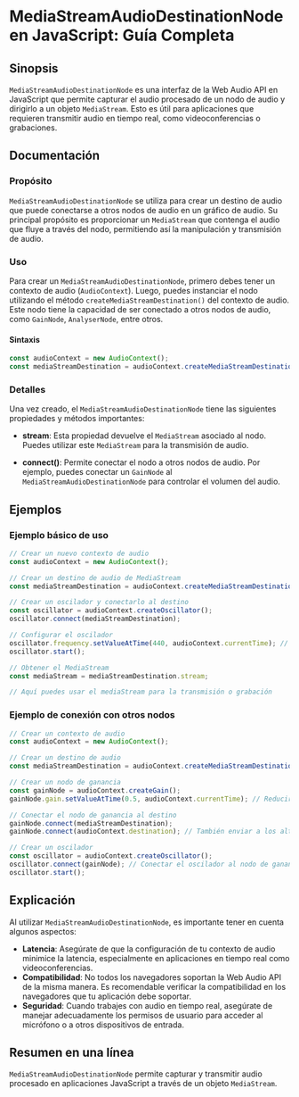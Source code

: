 <!--
Meta Description: # MediaStreamAudioDestinationNode en JavaScript: Guía Completa ## Sinopsis `MediaStreamAudioDestinationNode` es una interfaz de la Web Audio API en Ja...
Meta Keywords: audio, audiocontext, const, nodo, mediastream
-->

# MediaStreamAudioDestinationNode en JavaScript: Guía Completa

## Sinopsis
`MediaStreamAudioDestinationNode` es una interfaz de la Web Audio API en JavaScript que permite capturar el audio procesado de un nodo de audio y dirigirlo a un objeto `MediaStream`. Esto es útil para aplicaciones que requieren transmitir audio en tiempo real, como videoconferencias o grabaciones.

## Documentación
### Propósito
`MediaStreamAudioDestinationNode` se utiliza para crear un destino de audio que puede conectarse a otros nodos de audio en un gráfico de audio. Su principal propósito es proporcionar un `MediaStream` que contenga el audio que fluye a través del nodo, permitiendo así la manipulación y transmisión de audio.

### Uso
Para crear un `MediaStreamAudioDestinationNode`, primero debes tener un contexto de audio (`AudioContext`). Luego, puedes instanciar el nodo utilizando el método `createMediaStreamDestination()` del contexto de audio. Este nodo tiene la capacidad de ser conectado a otros nodos de audio, como `GainNode`, `AnalyserNode`, entre otros.

#### Sintaxis
```javascript
const audioContext = new AudioContext();
const mediaStreamDestination = audioContext.createMediaStreamDestination();
```

### Detalles
Una vez creado, el `MediaStreamAudioDestinationNode` tiene las siguientes propiedades y métodos importantes:

- **stream**: Esta propiedad devuelve el `MediaStream` asociado al nodo. Puedes utilizar este `MediaStream` para la transmisión de audio.
  
- **connect()**: Permite conectar el nodo a otros nodos de audio. Por ejemplo, puedes conectar un `GainNode` al `MediaStreamAudioDestinationNode` para controlar el volumen del audio.

## Ejemplos
### Ejemplo básico de uso
```javascript
// Crear un nuevo contexto de audio
const audioContext = new AudioContext();

// Crear un destino de audio de MediaStream
const mediaStreamDestination = audioContext.createMediaStreamDestination();

// Crear un oscilador y conectarlo al destino
const oscillator = audioContext.createOscillator();
oscillator.connect(mediaStreamDestination);

// Configurar el oscilador
oscillator.frequency.setValueAtTime(440, audioContext.currentTime); // Nota A
oscillator.start();

// Obtener el MediaStream
const mediaStream = mediaStreamDestination.stream;

// Aquí puedes usar el mediaStream para la transmisión o grabación
```

### Ejemplo de conexión con otros nodos
```javascript
// Crear un contexto de audio
const audioContext = new AudioContext();

// Crear un destino de audio
const mediaStreamDestination = audioContext.createMediaStreamDestination();

// Crear un nodo de ganancia
const gainNode = audioContext.createGain();
gainNode.gain.setValueAtTime(0.5, audioContext.currentTime); // Reducir el volumen

// Conectar el nodo de ganancia al destino
gainNode.connect(mediaStreamDestination);
gainNode.connect(audioContext.destination); // También enviar a los altavoces

// Crear un oscilador
const oscillator = audioContext.createOscillator();
oscillator.connect(gainNode); // Conectar el oscilador al nodo de ganancia
oscillator.start();
```

## Explicación
Al utilizar `MediaStreamAudioDestinationNode`, es importante tener en cuenta algunos aspectos:

- **Latencia**: Asegúrate de que la configuración de tu contexto de audio minimice la latencia, especialmente en aplicaciones en tiempo real como videoconferencias.
- **Compatibilidad**: No todos los navegadores soportan la Web Audio API de la misma manera. Es recomendable verificar la compatibilidad en los navegadores que tu aplicación debe soportar.
- **Seguridad**: Cuando trabajes con audio en tiempo real, asegúrate de manejar adecuadamente los permisos de usuario para acceder al micrófono o a otros dispositivos de entrada.

## Resumen en una línea
`MediaStreamAudioDestinationNode` permite capturar y transmitir audio procesado en aplicaciones JavaScript a través de un objeto `MediaStream`.